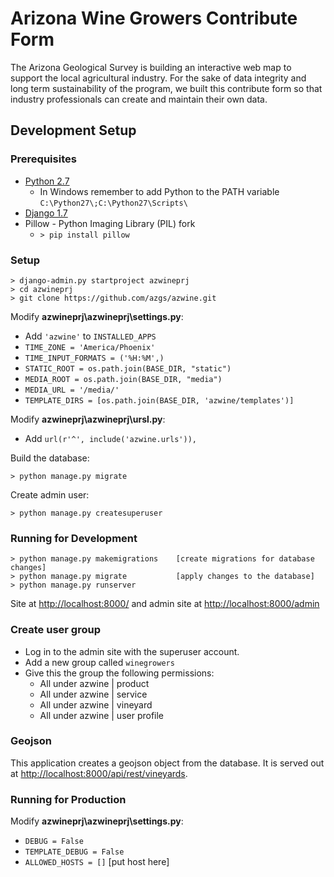 # Arizona Wine Growers Contribute Form

The Arizona Geological Survey is building an interactive web map to support the local agricultural industry. For the sake of data integrity and long term sustainability of the program, we built this contribute form so that industry professionals can create and maintain their own data.

## Development Setup

### Prerequisites

- [Python 2.7](www.python.org)
  - In Windows remember to add Python to the PATH variable `C:\Python27\;C:\Python27\Scripts\`
- [Django 1.7](https://www.djangoproject.com/)
- Pillow - Python Imaging Library (PIL) fork
  - `> pip install pillow`
  
### Setup

```
> django-admin.py startproject azwineprj
> cd azwineprj
> git clone https://github.com/azgs/azwine.git
```

Modify **azwineprj\azwineprj\settings.py**:
 - Add `'azwine'` to `INSTALLED_APPS`
 - `TIME_ZONE = 'America/Phoenix'`
 - `TIME_INPUT_FORMATS = ('%H:%M',)`
 - `STATIC_ROOT = os.path.join(BASE_DIR, "static")`
 - `MEDIA_ROOT = os.path.join(BASE_DIR, "media")`
 - `MEDIA_URL = '/media/'`
 - `TEMPLATE_DIRS = [os.path.join(BASE_DIR, 'azwine/templates')]`

Modify **azwineprj\azwineprj\ursl.py**:
 - Add `url(r'^', include('azwine.urls')),`

Build the database:

`> python manage.py migrate`

Create admin user:

`> python manage.py createsuperuser`

### Running for Development

```
> python manage.py makemigrations    [create migrations for database changes]
> python manage.py migrate           [apply changes to the database]
> python manage.py runserver
```

Site at [http://localhost:8000/](http://localhost:8000/) and admin site at [http://localhost:8000/admin](http://localhost:8000/admin)

### Create user group

- Log in to the admin site with the superuser account.
- Add a new group called `winegrowers`
- Give this the group the following permissions:
  - All under azwine | product
  - All under azwine | service
  - All under azwine | vineyard
  - All under azwine | user profile

### Geojson

This application creates a geojson object from the database. It is served out at [http://localhost:8000/api/rest/vineyards](http://localhost:8000/api/rest/vineyards).

### Running for Production

Modify **azwineprj\azwineprj\settings.py**:
- `DEBUG = False`
- `TEMPLATE_DEBUG = False`
- `ALLOWED_HOSTS = []`                [put host here]

